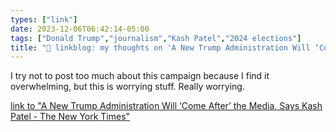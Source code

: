 ```yaml
---
types: ["link"]
date: 2023-12-06T06:42:14-05:00
tags: ["Donald Trump","journalism","Kash Patel","2024 elections"]
title: "🔗 linkblog: my thoughts on 'A New Trump Administration Will ‘Come After’ the Media, Says Kash Patel - The New York Times'"
---
```

I try not to post too much about this campaign because I find it overwhelming, but this is worrying stuff. Really worrying.

[link to "A New Trump Administration Will ‘Come After’ the Media, Says Kash Patel - The New York Times"](https://www.nytimes.com/2023/12/05/us/politics/trump-kash-patel-journalists.html)
